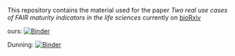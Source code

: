 This repository contains the material used for the paper *Two real use cases of FAIR maturity indicators in the life sciences* currently on [bioRxiv](https://www.biorxiv.org/content/10.1101/739334v1)


ours: [![Binder](https://mybinder.org/badge_logo.svg)](https://mybinder.org/v2/gh/sbonaretti/FAIR_metrics/master?filepath=code%2FFAIR_assessment_2.ipynb)

Dunning: [![Binder](https://mybinder.org/badge_logo.svg)](https://mybinder.org/v2/gh/sbonaretti/FAIR_metrics/master?filepath=code%2FFAIR_comparison.ipynb)
